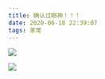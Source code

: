 ```yaml
---
title: 确认过眼神！！！
date: 2020-06-18 22:39:07
tags: 家常
---
```


![](https://pic.downk.cc/item/5eeb7ce414195aa5948187d2.jpg)

![](https://pic.downk.cc/item/5eeb7ce414195aa5948187cb.jpg)
